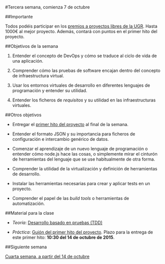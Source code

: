 #Tercera semana, comienza 7 de octubre

##Importante

Todos podéis participar en los
[premios a proyectos libres de la UGR](http://osl.ugr.es/bases-de-los-premios-a-proyectos-libres-de-la-ugr/). Hasta
1000€ al mejor proyecto. Además, contará con puntos en el primer hito
del proyecto. 

##Objetivos de la semana

1. Entender el concepto de DevOps y cómo se traduce al ciclo de vida de
una aplicación.
2. Comprender cómo las pruebas de software encajan dentro del concepto
   de infraestructura virtual.

3. Usar los entornos virtuales de desarrollo en diferentes lenguajes de
  programación y entender su utilidad.

4. Entender los ficheros de *requisitos* y su utilidad en las
  infraestructuras virtuales. 

##Otros objetivos

* Entregar el
  [primer hito del proyecto](http://jj.github.io/IV/documentos/practicas/1.Infraestructura)
  al final de la semana.

* Entender el formato JSON y su importancia para ficheros de
  configuración e intercambio genérico de datos. 

* Comenzar el aprendizaje de un nuevo lenguaje de programación o
  entender cómo node.js hace las cosas, o simplemente mirar el
  cinturón de herramientas del lenguaje que se use habitualmente de
  otra forma.

* Comprender la utilidad de la virtualización y definición de
  herramientas de desarrollo.
* Instalar las herramientas necesarias para crear y aplicar tests en
  un proyecto.
* Comprender el papel de las *build tools* o herramientas de
  automatización. 


##Material para la clase

* *Teoría*: [Desarrollo basado en pruebas (TDD)](http://jj.github.io/IV/documentos/temas/Desarrollo_basado_en_pruebas)

* *Práctica*: [Guión del primer hito del proyecto](http://jj.github.io/IV/documentos/practicas/1.Infraestructura). Plazo para la entrega de este primer hito: **10:30 del 14 de octubre de 2015**. 

##Siguiente semana

[Cuarta semana, a partir del 14 de octubre](4-semana.md)
